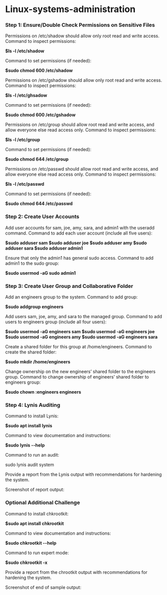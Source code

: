 # Linux-systems-administration
<h3>Step 1: Ensure/Double Check Permissions on Sensitive Files</h3>
Permissions on /etc/shadow should allow only root read and write access.
Command to inspect permissions:

  **$ls -l /etc/shadow**


Command to set permissions (if needed):

  **$sudo chmod 600 /etc/shadow**


Permissions on /etc/gshadow should allow only root read and write access.
Command to inspect permissions:

  **$ls -l /etc/ghsadow**


Command to set permissions (if needed):

  **$sudo chmod 600 /etc/gshadow**


Permissions on /etc/group should allow root read and write access, and allow everyone else read access only.
Command to inspect permissions:

  **$ls -l /etc/group**


Command to set permissions (if needed):

  **$sudo chmod 644 /etc/group**


Permissions on /etc/passwd should allow root read and write access, and allow everyone else read access only.
Command to inspect permissions:

  **$ls -l /etc/passwd**


Command to set permissions (if needed):

  **$sudo chmod 644 /etc/passwd**


<h3>Step 2: Create User Accounts</h3>
Add user accounts for sam, joe, amy, sara, and admin1 with the useradd command.
Command to add each user account (include all five users):

  **$sudo adduser sam
  $sudo adduser joe
  $sudo adduser amy
  $sudo adduser sara
  $sudo adduser admin1**


Ensure that only the admin1 has general sudo access.
Command to add admin1 to the sudo group:

  **$sudo usermod -aG sudo admin1**


<h3>Step 3: Create User Group and Collaborative Folder</h3>
Add an engineers group to the system.
Command to add group:

  **$sudo addgroup engineers**


Add users sam, joe, amy, and sara to the managed group.
Command to add users to engineers group (include all four users):

  **$sudo usermod -aG engineers sam
  $sudo usermod -aG engineers joe
  $sudo usermod -aG engineers amy
  $sudo usermod -aG engineers sara**


Create a shared folder for this group at /home/engineers.
Command to create the shared folder:

  **$sudo mkdir /home/engineers**


Change ownership on the new engineers’ shared folder to the engineers group.
Command to change ownership of engineers’ shared folder to engineers group:

  **$sudo chown :engineers engineers**


<h3>Step 4: Lynis Auditing</h3>
Command to install Lynis:

  **$sudo apt install lynis**


Command to view documentation and instructions:

  **$sudo lynis --help**


Command to run an audit:

sudo lynis audit system


Provide a report from the Lynis output with recommendations for hardening the system.

Screenshot of report output:




<h3>Optional Additional Challenge</h3>
Command to install chkrootkit:

  **$sudo apt install chkrootkit**


Command to view documentation and instructions:

  **$sudo chkrootkit --help**


Command to run expert mode:

  **$sudo chkrootkit -x**


Provide a report from the chrootkit output with recommendations for hardening the system.

Screenshot of end of sample output:


